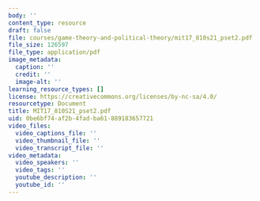 ```yaml
---
body: ''
content_type: resource
draft: false
file: courses/game-theory-and-political-theory/mit17_810s21_pset2.pdf
file_size: 126597
file_type: application/pdf
image_metadata:
  caption: ''
  credit: ''
  image-alt: ''
learning_resource_types: []
license: https://creativecommons.org/licenses/by-nc-sa/4.0/
resourcetype: Document
title: MIT17_810S21_pset2.pdf
uid: 0be6bf74-af2b-4fad-ba61-889183657721
video_files:
  video_captions_file: ''
  video_thumbnail_file: ''
  video_transcript_file: ''
video_metadata:
  video_speakers: ''
  video_tags: ''
  youtube_description: ''
  youtube_id: ''
---
```

